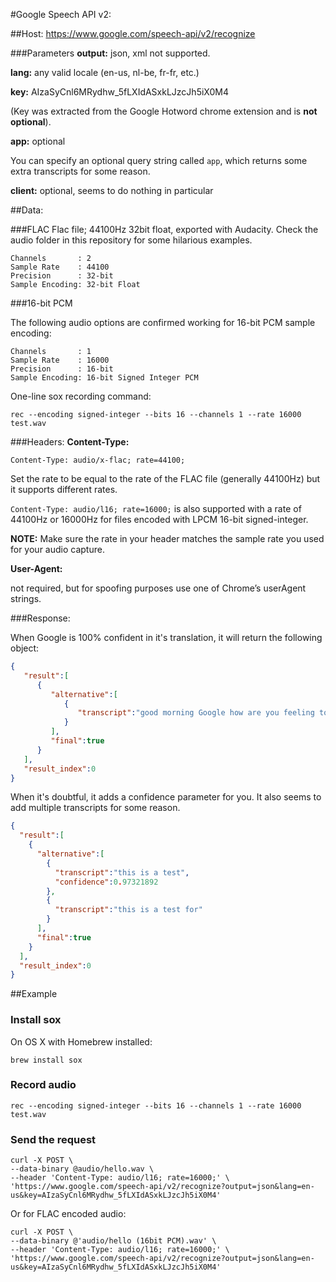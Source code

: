 #Google Speech API v2:

##Host:
https://www.google.com/speech-api/v2/recognize

###Parameters
**output:** json, xml not supported.

**lang:** any valid locale (en-us, nl-be, fr-fr, etc.)

**key:** AIzaSyCnl6MRydhw_5fLXIdASxkLJzcJh5iX0M4

(Key was extracted from the Google Hotword chrome extension and is **not optional**).

**app:** optional

You can specify an optional query string called ```app```, which returns some extra transcripts for some reason.

**client:** optional, seems to do nothing in particular

##Data:

###FLAC
Flac file; 44100Hz 32bit float, exported with Audacity. Check the audio folder in this repository for some hilarious examples.

```
Channels       : 2
Sample Rate    : 44100
Precision      : 32-bit
Sample Encoding: 32-bit Float
```

###16-bit PCM

The following audio options are confirmed working for 16-bit PCM sample encoding:

```
Channels       : 1
Sample Rate    : 16000
Precision      : 16-bit
Sample Encoding: 16-bit Signed Integer PCM
```

One-line sox recording command:

`rec --encoding signed-integer --bits 16 --channels 1 --rate 16000 test.wav`

###Headers:
**Content-Type:**

```Content-Type: audio/x-flac; rate=44100;```

Set the rate to be equal to the rate of the FLAC file (generally 44100Hz) but it supports different rates.

```Content-Type: audio/l16; rate=16000;``` is also supported with a rate of 44100Hz or 16000Hz for files encoded with LPCM 16-bit signed-integer.

**NOTE:** Make sure the rate in your header matches the sample rate you used for your audio capture.

**User-Agent:**

not required, but for spoofing purposes use one of Chrome’s userAgent strings.

###Response:

When Google is 100% confident in it's translation, it will return the following object:

```JSON
{
   "result":[
      {
         "alternative":[
            {
               "transcript":"good morning Google how are you feeling today"
            }
         ],
         "final":true
      }
   ],
   "result_index":0
}
```

When it's doubtful, it adds a confidence parameter for you. It also seems to add multiple transcripts for some reason.

```JSON
{
  "result":[
    {
      "alternative":[
        {
          "transcript":"this is a test",
          "confidence":0.97321892
        },
        {
          "transcript":"this is a test for"
        }
      ],
      "final":true
    }
  ],
  "result_index":0
}
```

##Example

### Install sox

On OS X with Homebrew installed:

`brew install sox`

### Record audio

`rec --encoding signed-integer --bits 16 --channels 1 --rate 16000 test.wav`

### Send the request

```
curl -X POST \
--data-binary @audio/hello.wav \
--header 'Content-Type: audio/l16; rate=16000;' \
'https://www.google.com/speech-api/v2/recognize?output=json&lang=en-us&key=AIzaSyCnl6MRydhw_5fLXIdASxkLJzcJh5iX0M4'
```

Or for FLAC encoded audio:

```
curl -X POST \
--data-binary @'audio/hello (16bit PCM).wav' \
--header 'Content-Type: audio/l16; rate=16000;' \
'https://www.google.com/speech-api/v2/recognize?output=json&lang=en-us&key=AIzaSyCnl6MRydhw_5fLXIdASxkLJzcJh5iX0M4'
```
